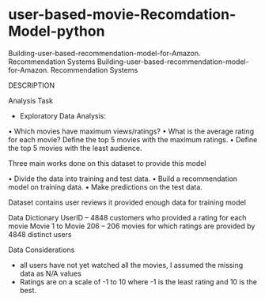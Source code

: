 # user-based-movie-Recomdation-Model-python
Building-user-based-recommendation-model-for-Amazon. Recommendation Systems
Building-user-based-recommendation-model-for-Amazon.
Recommendation Systems

DESCRIPTION

Analysis Task
- Exploratory Data Analysis:

•	Which movies have maximum views/ratings?
•	What is the average rating for each movie? Define the top 5 movies with the maximum ratings.
•	Define the top 5 movies with the least audience.

Three main works done on this dataset to provide this model


•	Divide the data into training and test data.
•	Build a recommendation model on training data.
•	Make predictions on the test data.


Dataset contains user reviews it provided enough data for training model

Data Dictionary
UserID – 4848 customers who provided a rating for each movie
Movie 1 to Movie 206 – 206 movies for which ratings are provided by 4848 distinct users

Data Considerations
- all users have not yet watched all the movies, I assumed the missing data as N/A values 
- Ratings are on a scale of -1 to 10 where -1 is the least rating and 10 is the best.

